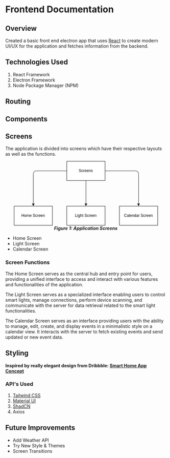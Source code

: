 # Frontend Documentation

## Overview

Created a basic front end electron app that uses [React](https://react.dev) to create modern UI/UX for the application and fetches information from the backend.

## Technologies Used

<ol>
    <li>React Framework</li>
    <li> Electron Framework</li>
    <li>Node Package Manager (NPM)</li>
</ol>

## Routing

## Components

## Screens
The application is divided into screens which have their respective layouts as well as the functions.

<center><svg xmlns="http://www.w3.org/2000/svg" xmlns:xlink="http://www.w3.org/1999/xlink" version="1.1" width="451px" viewBox="-0.5 -0.5 451 201" content="&lt;mxfile&gt;&lt;diagram id=&quot;vVmZL1l-R3FmnO_8yQQg&quot; name=&quot;Page-1&quot;&gt;&lt;mxGraphModel dx=&quot;1063&quot; dy=&quot;1027&quot; grid=&quot;1&quot; gridSize=&quot;10&quot; guides=&quot;1&quot; tooltips=&quot;1&quot; connect=&quot;1&quot; arrows=&quot;1&quot; fold=&quot;1&quot; page=&quot;1&quot; pageScale=&quot;1&quot; pageWidth=&quot;850&quot; pageHeight=&quot;1100&quot; math=&quot;0&quot; shadow=&quot;0&quot;&gt;&lt;root&gt;&lt;mxCell id=&quot;0&quot;/&gt;&lt;mxCell id=&quot;1&quot; parent=&quot;0&quot;/&gt;&lt;mxCell id=&quot;6&quot; style=&quot;edgeStyle=none;html=1;&quot; edge=&quot;1&quot; parent=&quot;1&quot; source=&quot;2&quot; target=&quot;4&quot;&gt;&lt;mxGeometry relative=&quot;1&quot; as=&quot;geometry&quot;/&gt;&lt;/mxCell&gt;&lt;mxCell id=&quot;7&quot; style=&quot;edgeStyle=none;html=1;exitX=1;exitY=0.5;exitDx=0;exitDy=0;entryX=0.5;entryY=0;entryDx=0;entryDy=0;&quot; edge=&quot;1&quot; parent=&quot;1&quot; source=&quot;2&quot; target=&quot;5&quot;&gt;&lt;mxGeometry relative=&quot;1&quot; as=&quot;geometry&quot;&gt;&lt;mxPoint x=&quot;600&quot; y=&quot;150&quot; as=&quot;targetPoint&quot;/&gt;&lt;Array as=&quot;points&quot;&gt;&lt;mxPoint x=&quot;590&quot; y=&quot;150&quot;/&gt;&lt;/Array&gt;&lt;/mxGeometry&gt;&lt;/mxCell&gt;&lt;mxCell id=&quot;8&quot; style=&quot;edgeStyle=none;html=1;entryX=0.5;entryY=0;entryDx=0;entryDy=0;&quot; edge=&quot;1&quot; parent=&quot;1&quot; source=&quot;2&quot; target=&quot;3&quot;&gt;&lt;mxGeometry relative=&quot;1&quot; as=&quot;geometry&quot;&gt;&lt;mxPoint x=&quot;260&quot; y=&quot;150&quot; as=&quot;targetPoint&quot;/&gt;&lt;Array as=&quot;points&quot;&gt;&lt;mxPoint x=&quot;260&quot; y=&quot;150&quot;/&gt;&lt;/Array&gt;&lt;/mxGeometry&gt;&lt;/mxCell&gt;&lt;mxCell id=&quot;2&quot; value=&quot;Screens&quot; style=&quot;rounded=0;whiteSpace=wrap;html=1;&quot; vertex=&quot;1&quot; parent=&quot;1&quot;&gt;&lt;mxGeometry x=&quot;365&quot; y=&quot;120&quot; width=&quot;120&quot; height=&quot;60&quot; as=&quot;geometry&quot;/&gt;&lt;/mxCell&gt;&lt;mxCell id=&quot;3&quot; value=&quot;Home Screen&quot; style=&quot;rounded=0;whiteSpace=wrap;html=1;&quot; vertex=&quot;1&quot; parent=&quot;1&quot;&gt;&lt;mxGeometry x=&quot;200&quot; y=&quot;260&quot; width=&quot;120&quot; height=&quot;60&quot; as=&quot;geometry&quot;/&gt;&lt;/mxCell&gt;&lt;mxCell id=&quot;4&quot; value=&quot;Light Screen&quot; style=&quot;rounded=0;whiteSpace=wrap;html=1;&quot; vertex=&quot;1&quot; parent=&quot;1&quot;&gt;&lt;mxGeometry x=&quot;365&quot; y=&quot;260&quot; width=&quot;120&quot; height=&quot;60&quot; as=&quot;geometry&quot;/&gt;&lt;/mxCell&gt;&lt;mxCell id=&quot;5&quot; value=&quot;Calendar Screen&quot; style=&quot;rounded=0;whiteSpace=wrap;html=1;&quot; vertex=&quot;1&quot; parent=&quot;1&quot;&gt;&lt;mxGeometry x=&quot;530&quot; y=&quot;260&quot; width=&quot;120&quot; height=&quot;60&quot; as=&quot;geometry&quot;/&gt;&lt;/mxCell&gt;&lt;/root&gt;&lt;/mxGraphModel&gt;&lt;/diagram&gt;&lt;/mxfile&gt;" onclick="(function(svg){var src=window.event.target||window.event.srcElement;while (src!=null&amp;&amp;src.nodeName.toLowerCase()!='a'){src=src.parentNode;}if(src==null){if(svg.wnd!=null&amp;&amp;!svg.wnd.closed){svg.wnd.focus();}else{var r=function(evt){if(evt.data=='ready'&amp;&amp;evt.source==svg.wnd){svg.wnd.postMessage(decodeURIComponent(svg.getAttribute('content')),'*');window.removeEventListener('message',r);}};window.addEventListener('message',r);svg.wnd=window.open('https://viewer.diagrams.net/?client=1&amp;page=0&amp;edit=_blank');}}})(this);" style="cursor:pointer;max-width:100%;max-height:201px;"><defs/><g><path d="M 225 60 L 225 133.63" fill="none" stroke="rgb(0, 0, 0)" stroke-miterlimit="10" pointer-events="stroke"/><path d="M 225 138.88 L 221.5 131.88 L 225 133.63 L 228.5 131.88 Z" fill="rgb(0, 0, 0)" stroke="rgb(0, 0, 0)" stroke-miterlimit="10" pointer-events="all"/><path d="M 285 30 L 380 30 Q 390 30 390 40 L 390 133.63" fill="none" stroke="rgb(0, 0, 0)" stroke-miterlimit="10" pointer-events="stroke"/><path d="M 390 138.88 L 386.5 131.88 L 390 133.63 L 393.5 131.88 Z" fill="rgb(0, 0, 0)" stroke="rgb(0, 0, 0)" stroke-miterlimit="10" pointer-events="all"/><path d="M 165 30 L 70 30 Q 60 30 60 40 L 60 133.63" fill="none" stroke="rgb(0, 0, 0)" stroke-miterlimit="10" pointer-events="stroke"/><path d="M 60 138.88 L 56.5 131.88 L 60 133.63 L 63.5 131.88 Z" fill="rgb(0, 0, 0)" stroke="rgb(0, 0, 0)" stroke-miterlimit="10" pointer-events="all"/><rect x="165" y="0" width="120" height="60" fill="rgb(255, 255, 255)" stroke="rgb(0, 0, 0)" pointer-events="all"/><g transform="translate(-0.5 -0.5)"><switch><foreignObject pointer-events="none" width="100%" height="100%" requiredFeatures="http://www.w3.org/TR/SVG11/feature#Extensibility" style="overflow: visible; text-align: left;"><div xmlns="http://www.w3.org/1999/xhtml" style="display: flex; align-items: unsafe center; justify-content: unsafe center; width: 118px; height: 1px; padding-top: 30px; margin-left: 166px;"><div data-drawio-colors="color: rgb(0, 0, 0); " style="box-sizing: border-box; font-size: 0px; text-align: center;"><div style="display: inline-block; font-size: 12px; font-family: Helvetica; color: rgb(0, 0, 0); line-height: 1.2; pointer-events: all; white-space: normal; overflow-wrap: normal;">Screens</div></div></div></foreignObject><text x="225" y="34" fill="rgb(0, 0, 0)" font-family="Helvetica" font-size="12px" text-anchor="middle">Screens</text></switch></g><rect x="0" y="140" width="120" height="60" fill="rgb(255, 255, 255)" stroke="rgb(0, 0, 0)" pointer-events="all"/><g transform="translate(-0.5 -0.5)"><switch><foreignObject pointer-events="none" width="100%" height="100%" requiredFeatures="http://www.w3.org/TR/SVG11/feature#Extensibility" style="overflow: visible; text-align: left;"><div xmlns="http://www.w3.org/1999/xhtml" style="display: flex; align-items: unsafe center; justify-content: unsafe center; width: 118px; height: 1px; padding-top: 170px; margin-left: 1px;"><div data-drawio-colors="color: rgb(0, 0, 0); " style="box-sizing: border-box; font-size: 0px; text-align: center;"><div style="display: inline-block; font-size: 12px; font-family: Helvetica; color: rgb(0, 0, 0); line-height: 1.2; pointer-events: all; white-space: normal; overflow-wrap: normal;">Home Screen</div></div></div></foreignObject><text x="60" y="174" fill="rgb(0, 0, 0)" font-family="Helvetica" font-size="12px" text-anchor="middle">Home Screen</text></switch></g><rect x="165" y="140" width="120" height="60" fill="rgb(255, 255, 255)" stroke="rgb(0, 0, 0)" pointer-events="all"/><g transform="translate(-0.5 -0.5)"><switch><foreignObject pointer-events="none" width="100%" height="100%" requiredFeatures="http://www.w3.org/TR/SVG11/feature#Extensibility" style="overflow: visible; text-align: left;"><div xmlns="http://www.w3.org/1999/xhtml" style="display: flex; align-items: unsafe center; justify-content: unsafe center; width: 118px; height: 1px; padding-top: 170px; margin-left: 166px;"><div data-drawio-colors="color: rgb(0, 0, 0); " style="box-sizing: border-box; font-size: 0px; text-align: center;"><div style="display: inline-block; font-size: 12px; font-family: Helvetica; color: rgb(0, 0, 0); line-height: 1.2; pointer-events: all; white-space: normal; overflow-wrap: normal;">Light Screen</div></div></div></foreignObject><text x="225" y="174" fill="rgb(0, 0, 0)" font-family="Helvetica" font-size="12px" text-anchor="middle">Light Screen</text></switch></g><rect x="330" y="140" width="120" height="60" fill="rgb(255, 255, 255)" stroke="rgb(0, 0, 0)" pointer-events="all"/><g transform="translate(-0.5 -0.5)"><switch><foreignObject pointer-events="none" width="100%" height="100%" requiredFeatures="http://www.w3.org/TR/SVG11/feature#Extensibility" style="overflow: visible; text-align: left;"><div xmlns="http://www.w3.org/1999/xhtml" style="display: flex; align-items: unsafe center; justify-content: unsafe center; width: 118px; height: 1px; padding-top: 170px; margin-left: 331px;"><div data-drawio-colors="color: rgb(0, 0, 0); " style="box-sizing: border-box; font-size: 0px; text-align: center;"><div style="display: inline-block; font-size: 12px; font-family: Helvetica; color: rgb(0, 0, 0); line-height: 1.2; pointer-events: all; white-space: normal; overflow-wrap: normal;">Calendar Screen</div></div></div></foreignObject><text x="390" y="174" fill="rgb(0, 0, 0)" font-family="Helvetica" font-size="12px" text-anchor="middle">Calendar Screen</text></switch></g></g><switch><g requiredFeatures="http://www.w3.org/TR/SVG11/feature#Extensibility"/><a transform="translate(0,-5)" xlink:href="https://www.diagrams.net/doc/faq/svg-export-text-problems" target="_blank"><text text-anchor="middle" font-size="10px" x="50%" y="100%">Text is not SVG - cannot display</text></a></switch></svg></center>
<figcaption align="center"><b><i>Figure 1: Application Screens</i></b></figcaption>
<ul>
    <li>Home Screen</li>
    <li>Light Screen</li>
    <li>Calendar Screen</li>
</ul>

### Screen Functions

The Home Screen serves as the central hub and entry point for users, providing a unified interface to access and interact with various features and functionalities of the application.

The Light Screen serves as a specialized interface enabling users to control smart lights, manage connections, perform device scanning, and communicate with the server for data retrieval related to the smart light functionalities.

The Calendar Screen serves as an interface providing users with the ability to manage, edit, create, and display events in a minimalistic style on a calendar view. It interacts with the server to fetch existing events and send updated or new event data.

## Styling

<b>Inspired by really elegant design from Dribbble: [Smart Home App Concept](https://dribbble.com/shots/5482985-Smart-Home-App-Concept)</b>

### API's Used
<ol>
    <li><a href="https://tailwindcss.com">Tailwind CSS</a></li>
    <li><a href="https://mui.com/material-ui/">Material UI</a></li>
    <li><a href="https://ui.shadcn.com">ShadCN</a></li>
    <li>Axios</li>
</ol>

## Future Improvements

<ul>
    <li>Add Weather API</li>
    <li>Try New Style & Themes</li>
    <li>Screen Transitions</li>
</ul>
